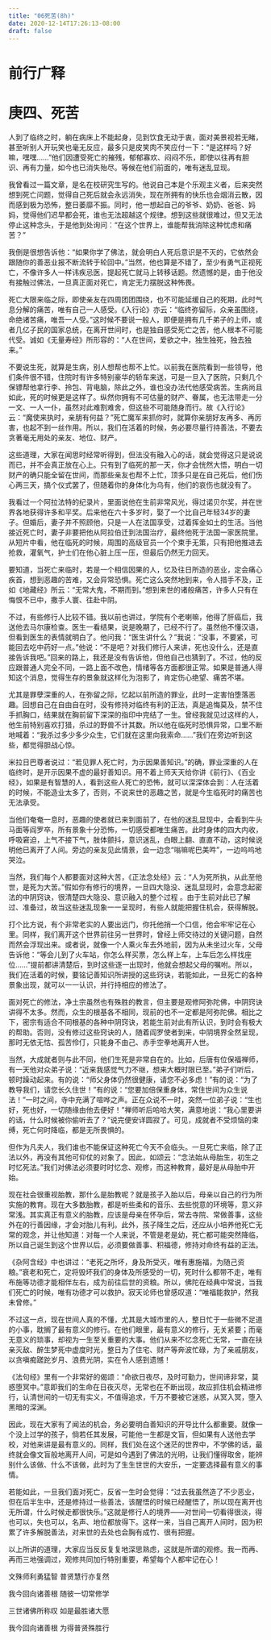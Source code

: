```yaml
---
title: "06死苦(8h)"
date: 2020-12-14T17:26:13-08:00
draft: false
---
```



# 前行广释

# 庚四、死苦

人到了临终之时，躺在病床上不能起身，见到饮食无动于衷，面对美景视若无睹，甚至听别人开玩笑也毫无反应，最多只是皮笑肉不笑应付一下：“是这样吗？好嘛，嘿嘿……”他们因遭受死亡的摧残，郁郁寡欢、闷闷不乐，即使以往再有胆识、再有力量，如今也已消失殆尽。等候在他们前面的，唯有迷乱显现。

我曾看过一篇文章，是名在校研究生写的。他说自己本是个乐观主义者，后来突然想到死亡问题，觉得自己死后就会永远消失，现在所拥有的快乐也会烟消云散，因而感到极为恐怖，整日萎靡不振。同时，他一想起自己的爷爷、奶奶、爸爸、妈妈，觉得他们迟早都会死，谁也无法超越这个规律。想到这些就很难过，但又无法停止这种念头，于是他到处询问：“在这个世界上，谁能帮我消除这种忧虑和痛苦？”

我倒是很想告诉他：“如果你学了佛法，就会明白人死后意识是不灭的，它依然会跟随你的善恶业报不断流转于轮回中。”当然，他也算是不错了，至少有勇气正视死亡，不像许多人一样讳疾忌医，提起死亡就马上转移话题。然遗憾的是，由于他没有接触过佛法，一旦真正面对死亡，肯定无力摆脱这种怖畏。

死亡大限来临之际，即使亲友在四周团团围绕，也不可能延缓自己的死期，此时气息分解的痛苦，唯有自己一人感受。《入行论》亦云：“临终弥留际，众亲虽围绕，命绝诸苦痛，唯吾一人受。”这时候不要说一般人，即便是拥有几千弟子的上师，或者几亿子民的国家总统，在离开世间时，也是独自感受死亡之苦，他人根本不可能代受。诚如《无量寿经》所形容的：“人在世间，爱欲之中，独生独死，独去独来。”

不要说生死，就算是生病，别人想帮也帮不上忙。以前我在医院看到一些领导，他们条件很不错，住院时有许多特别豪华的轿车来送，可是一旦入了医院，只剩几个保镖帮他拿行李、拎包、背电脑，除此之外，谁也没办法代他感受病苦。生病尚且如此，死的时候更是这样了。纵然你拥有不可估量的财产、眷属，也无法带走一分一文、一人一仆，虽然对此难割难舍，但这些不可能随身而行。故《入行论》云：“魔使来执时，亲朋有何益？”死亡魔军来抓你时，就算你亲朋好友再多、再厉害，也起不到一丝作用。所以，我们在活着的时候，务必要尽量行持善法，不要去贪著毫无用处的亲友、地位、财产。

这些道理，大家在闻思时经常听得到，但法没有融入心的话，就会觉得这只是说说而已，并不会真正放在心上。只有到了临死的那一天，你才会恍然大悟，明白一切财产的确只能全留在世间，而那些亲友也帮不上忙，顶多只是在自己死后，他们伤心两三天，搞个仪式罢了，但随着你的身体化为乌有，他们的哀伤也就没有了。

我看过一个阿拉法特的纪录片，里面说他在生前非常风光，得过诺贝尔奖，并在世界各地获得许多和平奖。后来他在六十多岁时，娶了一个比自己年轻34岁的妻子。但婚后，妻子并不照顾他，只是一人在法国享受，过着挥金如土的生活。当他接近死亡时，妻子非要把他从阿拉伯迁到法国治疗，最终他死于法国一家医院里。从短片中看，他在临死的时候，周围的高级官员一个个束手无策，只有把他推进去抢救，灌氧气，护士们在他心脏上压一压，但最后仍然无力回天。

要知道，当死亡来临时，若是一个相信因果的人，忆及往日所造的恶业，定会痛心疾首，想到恶趣的苦难，又会异常恐惧。死亡这么突然地到来，令人措手不及，正如《地藏经》所云：“无常大鬼，不期而到。”想到来世的诸般痛苦，许多人只有在悔恨不已中，撒手人寰、往赴中阴。

不过，有些修行人比较不错。我以前也讲过，学院有个老喇嘛，他得了肝癌后，我送他去马尔康检查。医生一看结果，说是晚期了，已经不行了。虽然他不懂汉语，但看到医生的表情就明白了。他问我：“医生讲什么？”我说：“没事，不要紧，可能回去吃中药好一点。”他说：“不是吧？对我们修行人来讲，死也没什么，还是直接告诉我吧。”回来的路上，我还是没有告诉他，但他自己也猜到了。不过，他的反应跟普通人完全不同，一路上面不改色，情绪等各方面都很正常。如果是普通人得知这个消息，觉得生存的景象就这样化为泡影了，肯定伤心绝望、痛苦不堪。

尤其是罪孽深重的人，在弥留之际，忆起以前所造的罪业，此时一定害怕堕落恶趣。回想自己在自由自在时，没有修持对临终有利的正法，真是追悔莫及，禁不住手抓胸口，结果就在胸前留下深深的指印中完结了一生。曾经我就见过这样的人，他生前特别喜欢打猎，杀过的野兽不计其数。所以他在临死时恐惧异常，口里不断地喊着：“我杀过多少多少众生，它们就在这里向我索命……”我们在旁边听到这些，都觉得胆战心惊。

米拉日巴尊者说过：“若见罪人死亡时，为示因果善知识。”的确，罪业深重的人在临终时，是开示因果不虚的最好善知识。用不着上师天天给你讲《前行》、《百业经》，如果是有智慧的人，看到这些人死亡的恐怖，就可以深深体会到：人在活着的时候，不能造业太多了，否则，不说来世的恶趣之苦，就是今生临死时的痛苦也无法承受。

当他们奄奄一息时，恶趣的使者就已来到面前了，在他的迷乱显现中，会看到牛头马面等阎罗卒，所有景象十分恐怖，一切感受都唯生痛苦。此时身体的四大内收，呼吸窘迫，上气不接下气，肢体颤抖，意识迷乱，白眼上翻、直直不动，这时候说明他已离开了人间。旁边的亲友见此情景，会一边念“嗡嘛呢巴美吽”，一边呜呜地哭泣。

当然，我们每个人都要面对这种大苦，《正法念处经》云：“人为死所执，从此至他世，是死为大苦。”假如你有修行的境界，一旦四大隐没、迷乱显现时，会意念起密法的中阴窍诀，很清楚四大隐没、意识融入的整个过程 。由于生前对此已了解过、准备过，故当这些迷乱现象一一呈现时，有些人就能把握住机会，获得解脱。

打个比方说，有个非常老实的人要出远门，你托他捎一个口信，他会牢牢记在心里。同样，我们离开这个世界前往另一世界时，曾经上师交待过的关键问题，自然而然会浮现出来。或者说，就像一个人乘火车去外地前，因为从未坐过火车，父母告诉他：“等会儿到了火车站，你怎么样买票，怎么样上车，上车后怎么样找座位……”提前都讲清楚后，到时这些逐一出现时，他就会想起父母的嘱咐。所以，我们在活着的时候，要铭记善知识所讲授的这些窍诀，若能如此，一旦死亡的各种景象出现，就可以一一认识，并行持相应的修法了。

面对死亡的修法，净土宗虽然也有殊胜的教言，但主要是观修阿弥陀佛，中阴窍诀讲得不太多。然而，众生的根基各不相同，现前的也不一定都是阿弥陀佛。相比之下，密宗有适合不同根基的各种中阴窍诀，若能生前对此有所认识，到时会有极大的帮助。否则，没有修过这些窍诀的人，随着阎罗使者到来，中阴境界全然呈现，那时无依无怙、孤苦伶仃，只能身不由己、赤手空拳地离开人世。

当然，大成就者则与此不同，他们生死是非常自在的。比如，后唐有位保福禅师，有一天他对众弟子说：“近来我感觉气力不继，想来大概时限已至。”弟子们听后，顿时躁动起来。有的说：“师父身体仍然很健康，请您不必多虑！”有的说：“为了教导我们，请您长久住世！”有的说：“您要加倍保重身体，常住世间为众生说法！”一时之间，寺中充满了喧哗之声。正在众说不一时，突然一位弟子说：“生也好，死也好，一切随缘由他去便好！”禅师听后哈哈大笑，满意地说：“我心里要讲的话，什么时候被你偷听去了？”说完便安详圆寂了。可见，成就者不受烦恼的束缚，死亡何时降临，都是无所畏惧的。

但作为凡夫人，我们谁也不能保证这种死亡今天不会临头。一旦死亡来临，除了正法以外，再没有其他可仰仗的对象了。因此，如颂云：“念法始从母胎生，初生之时忆死法。”我们对佛法必须要时时忆念、观修，而这种教育，最好是从母胎中开始。

现在社会很重视胎教，那什么是胎教呢？就是孩子入胎以后，母亲以自己的行为所实施的教育。现在大多数胎教，都是听些柔和的音乐、去些悦意的环境等，意义非常浅。其实真正有意义的胎教，应该是母亲在怀孕后，常去寺院、常做善事，这些外在的行善因缘，才会对胎儿有利。此外，孩子降生之后，还应从小培养他死亡无常的观念，并让他知道：对每一个人来说，不管是老是幼，死亡都可能突然降临，所以自己诞生到这个世界以后，必须要做善事、积福德，修持对命终有益的正法。

《杂阿含经》中也讲过：“老死之所坏，身及所受灭，唯有惠施福，为随己资粮。”衰老和死亡，定将毁坏我们的身体及所感受的一切，死时什么都带不走，唯有布施等功德才能相伴左右，成为前往后世的资粮。所以，佛陀在经典中常说，当我们死亡的时候，唯有功德才可以救护。寂天论师也曾感叹道：“唯福能救护，然我未曾修。”

不过这一点，现在世间人真的不懂，尤其是大城市里的人，整日忙于一些微不足道的小事，耽搁了最有意义的修行。在他们眼里，最有意义的修行，无关紧要；而毫无意义的琐事，却视为一生至关重要的大事。他们从来不忆念死亡无常，一直在扶亲灭敌、醉生梦死中虚度时光，整日为了住宅、财产等奔波忙碌，为了亲戚朋友，以贪嗔痴蹉跎岁月、浪费光阴，实在令人感到遗憾！

《法句经》里有一个非常好的偈颂：“命欲日夜尽，及时可勤力，世间谛非常，莫惑堕冥中。”意即我们的生命在日夜灭尽，无常也在不断出现，故应抓住机会精进修行，认清世间的一切无有实义，不值得追求，千万不要被它迷惑，从冥入冥，堕入黑暗的深渊。

因此，现在大家有了闻法的机会，务必要明白善知识的开导比什么都重要。就像一个没上过学的孩子，倘若任其发展，可能他一生都是文盲，但如果有人送他去学校，对他来讲是最有意义的。同样，我们处在这个迷茫的世界中，不学佛的话，最终就会像文盲般地离开人间，可是如今遇到了佛法的光明，让我们懂得取舍，能辨别什么该做、什么不该做，此时为了生生世世的大安乐，一定要选择最有意义的事情。

若能如此，一旦我们面对死亡，反省一生时会觉得：“过去我虽然造了不少恶业，但在后半生中，还是修持过一些善法，该醒悟的时候已经醒悟了，所以现在离开也无所谓，什么时候走都很快乐。”这就是修行人的境界——对世间一切看得很淡，得也可以，失也可以，名声、地位都放得下。这样一来，当自己离开人间时，因为积累了许多解脱善法，对来世的去处也会胸有成竹、很有把握。

以上所讲的道理，大家应当反反复复地深思熟虑，这就是所谓的观修。我一而再、再而三地强调过，观修共同加行特别重要，希望每个人都牢记在心！

文殊师利勇猛智  普贤慧行亦复然

我今回向诸善根  随彼一切常修学

三世诸佛所称叹  如是最胜诸大愿

我今回向诸善根  为得普贤殊胜行
